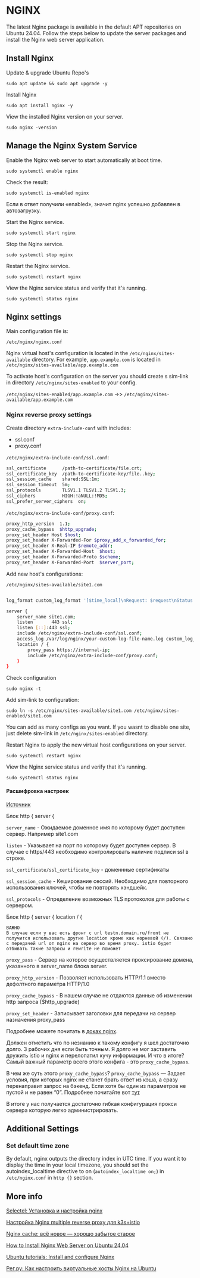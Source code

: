 # NGINX

The latest Nginx package is available in the default APT repositories on Ubuntu 24.04. Follow the steps below to update the server packages and install the Nginx web server application.

## Install Nginx

Update & upgrade Ubuntu Repo's

    sudo apt update && sudo apt upgrade -y

Install Nginx

    sudo apt install nginx -y

View the installed Nginx version on your server.

    sudo nginx -version

## Manage the Nginx System Service

Enable the Nginx web server to start automatically at boot time.

    sudo systemctl enable nginx

Check the result:

    sudo systemctl is-enabled nginx

Если в ответ получили «enabled», значит nginx успешно добавлен в автозагрузку.

Start the Nginx service.

    sudo systemctl start nginx

Stop the Nginx service.

    sudo systemctl stop nginx

Restart the Nginx service.

    sudo systemctl restart nginx

View the Nginx service status and verify that it's running.

    sudo systemctl status nginx

## Nginx settings

Main configuration file is: 

    /etc/nginx/nginx.conf

Nginx virtual host's configuration is located in the `/etc/nginx/sites-available` directory. For example, `app.example.com` is located in `/etc/nginx/sites-available/app.example.com`

To activate host's configuration on the server you should create s sim-link in directory `/etc/nginx/sites-enabled` to your config.

`/etc/nginx/sites-enabled/app.example.com` ->> `/etc/nginx/sites-available/app.example.com`

### Nginx reverse proxy settings

Create directory `extra-include-conf` with includes:
- ssl.conf
- proxy.conf

`/etc/nginx/extra-include-conf/ssl.conf`:

```bash
ssl_certificate      /path-to-certificate/file.crt;
ssl_certificate_key  /path-to-certificate-key/file..key;
ssl_session_cache    shared:SSL:1m;
ssl_session_timeout  5m;
ssl_protocols        TLSV1.1 TLSV1.2 TLSV1.3;
ssl_ciphers          HIGH:!aNULL:!MD5;
ssl_prefer_server_ciphers  on;
```

`/etc/nginx/extra-include-conf/proxy.conf`:

```bash
proxy_http_version  1.1;
proxy_cache_bypass  $http_upgrade;
proxy_set_header Host $host;
proxy_set_header X-Forwarded-For $proxy_add_x_forwarded_for;
proxy_set_header X-Real-IP $remote_addr;
proxy_set_header X-Forwarded-Host  $host;
proxy_set_header X-Forwarded-Proto $scheme;
proxy_set_header X-Forwarded-Port  $server_port;
```

Add new host's configurations:

`/etc/nginx/sites-available/site1.com`

```bash

log_format custom_log_format '[$time_local]\nRequest: $request\nStatus: $status\nRequest_URI: $request_uri\nHost: $host\nClient_IP: $remote_addr\nProxy_IP(s): $proxy_add_x_forwarded_for\nProxy_Hostname: $proxy_host\nReal_IP: $http_x_real_ip\nUser_Client: $http_user_agent"\n';

server {
    server_name site1.com;
    listen       443 ssl;
    listen [::]:443 ssl;
    include /etc/nginx/extra-include-conf/ssl.conf;
    access_log /var/log/nginx/your-custom-log-file-name.log custom_log_format;
    location / {
        proxy_pass https://internal-ip;
        include /etc/nginx/extra-include-conf/proxy.conf;
    }
}
```

Check configuration

    sudo nginx -t

Add sim-link to configuration:

    sudo ln -s /etc/nginx/sites-available/site1.com /etc/nginx/sites-enabled/site1.com

You can add as many configs as you want. If you wasnt to disable one site, just delete sim-link in `/etc/nginx/sites-enabled` directory.

Restart Nginx to apply the new virtual host configurations on your server.

    sudo systemctl restart nginx

View the Nginx service status and verify that it's running.

    sudo systemctl status nginx

#### Расшифровка настроек

[Источник](https://habr.com/ru/amp/publications/765536/)

Блок http { server {
    
`server_name` - Ожидаемое доменное имя по которому будет доступен сервер. Например site1.com

`listen` - Указывает на порт по которому будет доступен сервер. В случае с https/443 необходимо контролировать наличие подписи ssl в строке.

`ssl_certificate/ssl_certificate_key` - доменнные сертификаты

`ssl_session_cache` - Кеширование сессий. Необходимо для повторного использования ключей, чтобы не повторять хэндшейк.

`ssl_protocols` - Определение возможных TLS протоколов для работы с сервером.

Блок http { server { location / {

```
ВАЖНО
В случае если у вас есть фронт с url testn.domain.ru/front не получится использовать другие location кроме как корневой (/). Связано с передачей url от nginx на сервер во время proxy. istio будет отбивать такие запросы и rewrite не поможет
```

`proxy_pass` - Сервер на которое осуществляется проксирование домена, указанного в server_name блока server. 

`proxy_http_version` - Позволяет использовать HTTP/1.1 вместо дефолтного параметра HTTP/1.0

`proxy_cache_bypass` - В нашем случае не отдаются данные об изменении http запроса ($http_upgrade)

`proxy_set_header` - Записывает заголовки для передачи на сервер назначения proxy_pass

Подробнее можете почитать в [доках nginx](https://nginx.org/en/docs/).

Должен отметить что по незнанию к такому конфигу я шел достаточно долго. 3 рабочих дня если быть точным.
Я долго не мог заставить дружить istio и nginx и перелопатил кучу информации. И что в итоге? Самый важный параметр всего этого конфига - это `proxy_cache_bypass`.

В чем же суть этого `proxy_cache_bypass`?
`proxy_cache_bypass` — Задает условия, при которых nginx не станет брать ответ из кэша, а сразу перенаправит запрос на бэкенд. Если хотя бы один из параметров не пустой и не равен “0”. Подробнее почитайте вот [тут](https://habr.com/ru/articles/428127/)

В итоге у нас получается достаточно гибкая конфигурация прокси сервера которую легко администрировать. 


## Additional Settings

### Set default time zone

By default, nginx outputs the directory index in UTC time. If you want it to display the time in your local timezone, you should set the autoindex_localtime directive to on (`autoindex_localtime on;`) in `/etc/nginx.conf` in `http {}` section.


## More info

[Selectel: Установка и настройка nginx](https://selectel.ru/blog/install-nginx/)

[Настройка Nginx multiple reverse proxy для k3s+istio](https://habr.com/ru/amp/publications/765536/)

[Nginx cache: всё новое — хорошо забытое старое](https://habr.com/ru/articles/428127/)

[How to Install Nginx Web Server on Ubuntu 24.04](https://docs.vultr.com/how-to-install-nginx-web-server-on-ubuntu-24-04)

[Ubuntu tutorials: Install and configure Nginx](https://ubuntu.com/tutorials/install-and-configure-nginx#1-overview)

[Рег.ру: Как настроить виртуальные хосты Nginx на Ubuntu](https://help.reg.ru/support/servery-vps/oblachnyye-servery/ustanovka-programmnogo-obespecheniya/kak-nastroit-virt-khosty-nginx-v-ubuntu)
